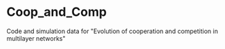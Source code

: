 # Coop_and_Comp
Code and simulation data for "Evolution of cooperation and competition in multilayer networks"
